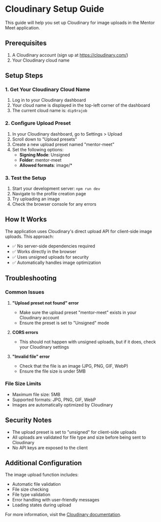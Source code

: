 # Cloudinary Setup Guide

This guide will help you set up Cloudinary for image uploads in the Mentor Meet application.

## Prerequisites

1. A Cloudinary account (sign up at https://cloudinary.com/)
2. Your Cloudinary cloud name

## Setup Steps

### 1. Get Your Cloudinary Cloud Name

1. Log in to your Cloudinary dashboard
2. Your cloud name is displayed in the top-left corner of the dashboard
3. The current cloud name is: `dip9rajob`

### 2. Configure Upload Preset

1. In your Cloudinary dashboard, go to Settings > Upload
2. Scroll down to "Upload presets"
3. Create a new upload preset named "mentor-meet"
4. Set the following options:
   - **Signing Mode**: Unsigned
   - **Folder**: mentor-meet
   - **Allowed formats**: image/\*

### 3. Test the Setup

1. Start your development server: `npm run dev`
2. Navigate to the profile creation page
3. Try uploading an image
4. Check the browser console for any errors

## How It Works

The application uses Cloudinary's direct upload API for client-side image uploads. This approach:

- ✅ No server-side dependencies required
- ✅ Works directly in the browser
- ✅ Uses unsigned uploads for security
- ✅ Automatically handles image optimization

## Troubleshooting

### Common Issues

1. **"Upload preset not found" error**

   - Make sure the upload preset "mentor-meet" exists in your Cloudinary account
   - Ensure the preset is set to "Unsigned" mode

2. **CORS errors**

   - This should not happen with unsigned uploads, but if it does, check your Cloudinary settings

3. **"Invalid file" error**
   - Check that the file is an image (JPG, PNG, GIF, WebP)
   - Ensure the file size is under 5MB

### File Size Limits

- Maximum file size: 5MB
- Supported formats: JPG, PNG, GIF, WebP
- Images are automatically optimized by Cloudinary

## Security Notes

- The upload preset is set to "unsigned" for client-side uploads
- All uploads are validated for file type and size before being sent to Cloudinary
- No API keys are exposed to the client

## Additional Configuration

The image upload function includes:

- Automatic file validation
- File size checking
- File type validation
- Error handling with user-friendly messages
- Loading states during upload

For more information, visit the [Cloudinary documentation](https://cloudinary.com/documentation).

